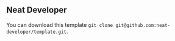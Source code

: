 ## Neat Developer
You can download this template `git clone git@github.com:neat-developer/template.git`.
